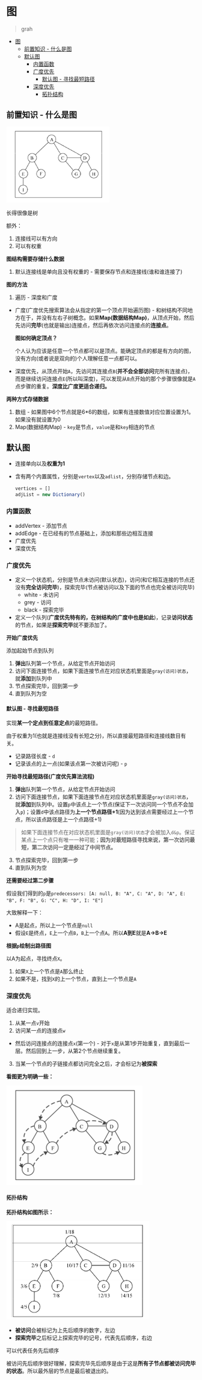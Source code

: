 # 图
> grah

<!-- TOC -->

- [图](#图)
  - [前置知识 - 什么是图](#前置知识---什么是图)
  - [默认图](#默认图)
    - [内置函数](#内置函数)
    - [广度优先](#广度优先)
      - [默认图 - 寻找最短路径](#默认图---寻找最短路径)
    - [深度优先](#深度优先)
      - [拓扑结构](#拓扑结构)

<!-- /TOC -->

## 前置知识 - 什么是图

![grah](https://raw.githubusercontent.com/JiangWeixian/JS-Books/master/JS%E6%95%B0%E6%8D%AE%E7%BB%93%E6%9E%84%E4%B8%8E%E7%AE%97%E6%B3%95/%E5%9B%BE/img/grah.png)

长得很像是树

额外：

1. 连接线可以有方向
2. 可以有权重

**图结构需要存储什么数据**

1. 默认连接线是单向且没有权重的 - 需要保存节点和连接线(谁和谁连接了)

**图的方法**

1. 遍历 - 深度和广度
  * 广度(广度优先搜索算法会从指定的第一个顶点开始遍历图) - 和树结构不同地方在于，并没有左右子树概念。如果**Map(数据结构Map)**，从顶点开始，然后先访问**完毕**(也就是输出)连接点，然后再依次访问连接点的**连接点**。
  
    **图如何确定顶点？**

    个人认为应该是任意一个节点都可以是顶点。能确定顶点的都是有方向的图，没有方向(或者说是双向的)个人理解任意一点都可以。
    
  * 深度优先，从顶点开始`A`，先访问其连接点`B`(**并不会全部访问**完所有连接点)，而是继续访问连接点`E`(所以叫深度)，可以发现从`B`点开始的那个步骤很像就是`A`点步骤的重复。**深度比广度更适合递归。**

  

**两种方式存储数据**

1. 数组 - 如果图中6个节点就是6*6的数组，如果有连接数值对应位置设置为1。如果没有就设置为0
2. Map(数据结构Map) - `key`是节点，`value`是和`key`相连的节点

## 默认图 

* 连接单向以及**权重为1**

* 含有两个内置属性，分别是`vertex`以及`adlist`，分别存储节点和边。

  ```JavaScript
  vertices = []
  adjList = new Dictionary()
  ```

### 内置函数

* addVertex - 添加节点
* addEdge - 在已经有的节点基础上，添加和那些边相互连接
* 广度优先
* 深度优先

### 广度优先

* 定义一个状态机，分别是节点未访问(默认状态)，访问(和它相互连接的节点还没有**完全访问完毕**)，探索完毕(节点被访问以及下面的节点也完全被访问完毕)
  * white - 未访问
  * grey - 访问
  * black - 探索完毕
* 定义一个队列(**广度优先特有的，在树结构的广度中也是如此**)，记录**访问状态**的节点，如果是**探索完毕**就不要添加了。

**开始广度优先**

添加起始节点到队列

1. **弹出**队列第一个节点，从给定节点开始访问
2. 访问下面连接节点，如果下面连接节点在对应状态机里面是`gray(访问)状态`，就**添加**到队列中
3. 节点探索完毕，回到第一步
4. 直到队列为空

#### 默认图 - 寻找最短路径

实现**某一个定点到任意定点**的最短路径。

由于权重为1(也就是连接线没有长短之分)，所以直接最短路径和连接线数目有关。

* 记录路径长度 - `d`
* 记录该点的上一点(如果该点第一次被访问呢) - `p`

**开始寻找最短路径(广度优先算法流程)**

1. **弹出**队列第一个节点，从给定节点开始访问
2. 访问下面连接节点，如果下面连接节点在对应状态机里面是`gray(访问)状态`，就**添加**到队列中。设置`p`中该点上一个节点(保证下一次访问同一个节点不会加入`p`)；设置`d`中该点路径为**上一个节点路径+1**(因为达到该点需要经过上一个节点，所以该点路径是上一个点路径+1)
  > 如果下面连接节点在对应状态机里面是`gray(访问)状态`才会被加入`d&p`。保证某点上一个点只有唯一一种可能；**因为对最短路径寻找来说，第一次访问最短，第二次访问一定是经过了中间节点。**
3. 节点探索完毕，回到第一步
4. 直到队列为空

**还需要经过第二步骤**

假设我们得到的`p`是`predecessors: [A: null, B: "A", C: "A", D: "A", E: "B", F: "B", G: "C", H: "D", I: "E"] `

大致解释一下：

* A是起点，所以上一个节点是`null`
* 假设`E`是终点，`E`上一个点`B`，`B`上一个点`A`。所以**A到E**就是**A->B->E**

**根据`p`绘制出路径图**

以A为起点，寻找终点`X`。

1. 如果`X`上一个节点是`A`那么终止
2. 如果不是，找到`X`的上一个节点，直到上一个节点是`A`

### 深度优先

适合递归实现。

1. 从某一点`v`开始
2. 访问某一点的连接点`w`
  * 然后访问连接点的连接点`x`(第一个) - 对于`x`是从第1步开始重复，直到最后一层。然后回到上一步，从第2个节点继续重复。
3. 当某一个节点的子链接点都访问完全之后，才会标记为**被探索**

**看图更为明确一些：**

![dfs](https://raw.githubusercontent.com/JiangWeixian/JS-Books/master/JS%E6%95%B0%E6%8D%AE%E7%BB%93%E6%9E%84%E4%B8%8E%E7%AE%97%E6%B3%95/%E5%9B%BE/img/dfs.png)

#### 拓扑结构

**拓扑结构如图所示：**

![拓扑结构](https://raw.githubusercontent.com/JiangWeixian/JS-Books/master/JS%E6%95%B0%E6%8D%AE%E7%BB%93%E6%9E%84%E4%B8%8E%E7%AE%97%E6%B3%95/%E5%9B%BE/img/%E6%8B%93%E6%89%91%E7%BB%93%E6%9E%84.png)

* **被访问**会被标记为上先后顺序的数字，左边
* **探索完毕**之后标记上探索完毕的记号，代表先后顺序，右边

可以代表任务先后顺序

被访问先后顺序很好理解，探索完毕先后顺序是由于这是**所有子节点都被访问完毕的状态**。所以最外层的节点是最后被退出的。
